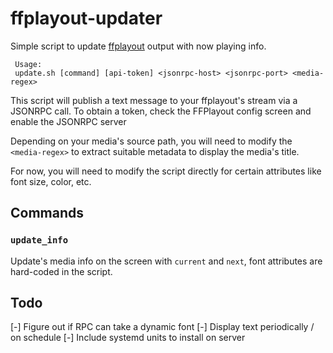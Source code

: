 # ffplayout-updater

Simple script to update [ffplayout](https://github.com/ffplayout/ffplayout) output with now playing info.

```
 Usage:
 update.sh [command] [api-token] <jsonrpc-host> <jsonrpc-port> <media-regex>
```

This script will publish a text message to your ffplayout's stream via a JSONRPC call. To obtain a token, check the FFPlayout config screen and enable the JSONRPC server

Depending on your media's source path, you will need to modify the `<media-regex>` to extract suitable metadata to display the media's title.

For now, you will need to modify the script directly for certain attributes like font size, color, etc.

## Commands

### `update_info`

Update's media info on the screen with `current` and `next`, font attributes are hard-coded in the script.

## Todo

[-] Figure out if RPC can take a dynamic font
[-] Display text periodically / on schedule
[-] Include systemd units to install on server
